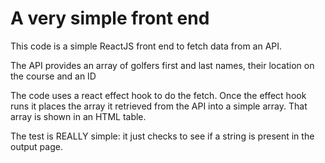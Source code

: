 
# A very simple front end

This code is a simple ReactJS front end to fetch data from an API.

The API provides an array of golfers first and last names, their location on the course and an ID

The code uses a react effect hook to do the fetch. Once the effect hook runs it places the array it retrieved from the API into a simple array. That array is shown in an HTML table.

The test is REALLY simple: it just checks to see if a string is present in the output page.